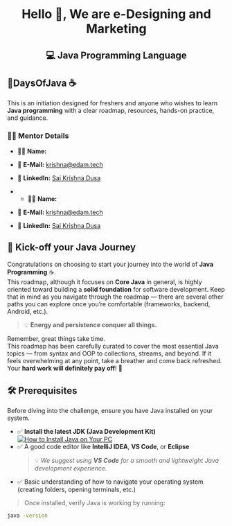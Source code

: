 <h1 align="center">Hello 👋, We are e-Designing and Marketing</h1>
<h2 align="center">💻 Java Programming Language</h2>
<h2><b>💯DaysOfJava ☕</b></h2>
This is an initiation designed for freshers and anyone who wishes to learn <b>Java programming</b> with a clear roadmap, resources, hands-on practice, and guidance.
<h3>👨‍🏫 Mentor Details</h3>

- 🧑‍💻 **Name:**   
- 📧 **E-Mail:** [krishna@edam.tech](mailto:krishna@edam.tech)  
- 💼 **LinkedIn:** [Sai Krishna Dusa](https://www.linkedin.com/in/saikrishnadusa)  
 

- - 🧑‍💻 **Name:**   
- 📧 **E-Mail:** [krishna@edam.tech](mailto:krishna@edam.tech)  
- 💼 **LinkedIn:** [Sai Krishna Dusa](https://www.linkedin.com/in/saikrishnadusa)

 ## 🚀 Kick-off your Java Journey

Congratulations on choosing to start your journey into the world of **Java Programming** ☕.  
This roadmap, although it focuses on **Core Java** in general, is highly oriented toward building a **solid foundation** for software development. Keep that in mind as you navigate through the roadmap — there are several other paths you can explore once you’re comfortable (frameworks, backend, Android, etc.).

> 💡 **Energy and persistence conquer all things.**

Remember, great things take time.  
This roadmap has been carefully curated to cover the most essential Java topics — from syntax and OOP to collections, streams, and beyond. If it feels overwhelming at any point, take a breather and come back refreshed.  
Your **hard work will definitely pay off**! 💯

## 🛠️ Prerequisites

Before diving into the challenge, ensure you have Java installed on your system.

- ✅ **Install the latest JDK (Java Development Kit)**  
  [![How to Install Java on Your PC](https://img.youtube.com/vi/IJ-PJbvJBGs/0.jpg)](https://www.youtube.com/watch?v=IJ-PJbvJBGs)  
- ✅ A good code editor like **IntelliJ IDEA**, **VS Code**, or **Eclipse**  
  > 💡 *We suggest using **VS Code** for a smooth and lightweight Java development experience.*  
- ✅ Basic understanding of how to navigate your operating system (creating folders, opening terminals, etc.)

> Once installed, verify Java is working by running:
```bash
java -version
 


